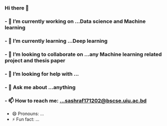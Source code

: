 ### Hi there 👋

### - 🔭 I’m currently working on ...Data science and Machine learning  
### - 🌱 I’m currently learning ...Deep learning 
### - 👯 I’m looking to collaborate on ...any Machine learning related project and thesis paper
### - 🤔 I’m looking for help with ...
### - 💬 Ask me about ...anything
### - 📫 How to reach me: ...sashraf171202@bscse.uiu.ac.bd
- 😄 Pronouns: ...
- ⚡ Fun fact: ...

